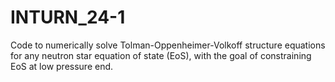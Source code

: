 # INTURN_24-1
Code to numerically solve Tolman-Oppenheimer-Volkoff structure equations for any neutron star equation of state (EoS), with the goal of constraining EoS at low pressure end.
